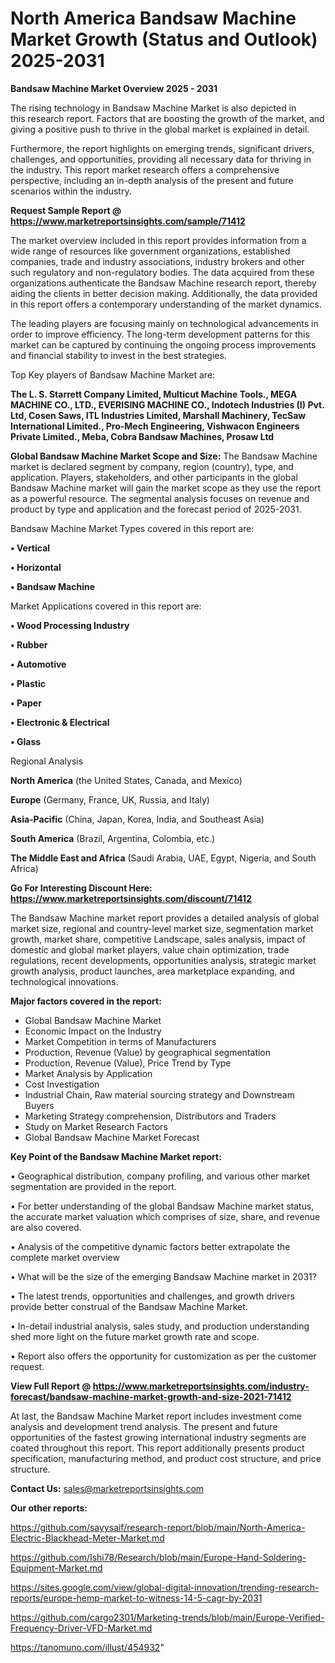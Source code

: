 # North America Bandsaw Machine Market Growth (Status and Outlook) 2025-2031

<Strong> Bandsaw Machine Market Overview 2025 - 2031</strong>

The rising technology in Bandsaw Machine Market is also depicted in this research report. Factors that are boosting the growth of the market, and giving a positive push to thrive in the global market is explained in detail.

Furthermore, the report highlights on emerging trends, significant drivers, challenges, and opportunities, providing all necessary data for thriving in the industry. This report market research offers a comprehensive perspective, including an in-depth analysis of the present and future scenarios within the industry.

<strong>Request Sample Report @ <a href=https://www.marketreportsinsights.com/sample/71412>https://www.marketreportsinsights.com/sample/71412</a></strong>

The market overview included in this report provides information from a wide range of resources like government organizations, established companies, trade and industry associations, industry brokers and other such regulatory and non-regulatory bodies. The data acquired from these organizations authenticate the Bandsaw Machine research report, thereby aiding the clients in better decision making. Additionally, the data provided in this report offers a contemporary understanding of the market dynamics.

The leading players are focusing mainly on technological advancements in order to improve efficiency. The long-term development patterns for this market can be captured by continuing the ongoing process improvements and financial stability to invest in the best strategies.

Top Key players of Bandsaw Machine Market are:

<strong>The L. S. Starrett Company Limited, Multicut Machine Tools., MEGA MACHINE CO., LTD., EVERISING MACHINE CO., Indotech Industries (I) Pvt. Ltd, Cosen Saws, ITL Industries Limited, Marshall Machinery, TecSaw International Limited., Pro-Mech Engineering, Vishwacon Engineers Private Limited., Meba, Cobra Bandsaw Machines, Prosaw Ltd</strong>

<strong><b>Global Bandsaw Machine Market Scope and Size:</b></strong>
The Bandsaw Machine market is declared segment by company, region (country), type, and application. Players, stakeholders, and other participants in the global Bandsaw Machine market will gain the market scope as they use the report as a powerful resource. The segmental analysis focuses on revenue and product by type and application and the forecast period of 2025-2031.

Bandsaw Machine Market Types covered in this report are:

<strong>• Vertical

• Horizontal

• Bandsaw Machine</strong>

Market Applications covered in this report are:

<strong>• Wood Processing Industry

• Rubber

• Automotive

• Plastic

• Paper

• Electronic & Electrical

• Glass</strong> 

Regional Analysis

<strong>North America</strong> (the United States, Canada, and Mexico)

<strong>Europe</strong> (Germany, France, UK, Russia, and Italy)

<strong>Asia-Pacific</strong> (China, Japan, Korea, India, and Southeast Asia)

<strong>South America</strong> (Brazil, Argentina, Colombia, etc.)

<strong>The Middle East and Africa</strong> (Saudi Arabia, UAE, Egypt, Nigeria, and South Africa)

<strong>Go For Interesting Discount Here: <a href=https://www.marketreportsinsights.com/discount/71412>https://www.marketreportsinsights.com/discount/71412</a></strong>

The Bandsaw Machine market report provides a detailed analysis of global market size, regional and country-level market size, segmentation market growth, market share, competitive Landscape, sales analysis, impact of domestic and global market players, value chain optimization, trade regulations, recent developments, opportunities analysis, strategic market growth analysis, product launches, area marketplace expanding, and technological innovations.

<strong><b>Major factors covered in the report:</b></strong>
<ul>
  <li>Global Bandsaw Machine Market </li>
  <li>Economic Impact on the Industry</li>
  <li>Market Competition in terms of Manufacturers</li>
  <li>Production, Revenue (Value) by geographical segmentation</li>
  <li>Production, Revenue (Value), Price Trend by Type</li>
  <li>Market Analysis by Application</li>
  <li>Cost Investigation</li>
  <li>Industrial Chain, Raw material sourcing strategy and Downstream Buyers</li>
  <li>Marketing Strategy comprehension, Distributors and Traders</li>
  <li>Study on Market Research Factors</li>
  <li>Global Bandsaw Machine Market Forecast</li>
</ul>

<strong><b>Key Point of the Bandsaw Machine Market report:</b></strong>

• Geographical distribution, company profiling, and various other market segmentation are provided in the report.

• For better understanding of the global Bandsaw Machine market status, the accurate market valuation which comprises of size, share, and revenue are also covered.

• Analysis of the competitive dynamic factors better extrapolate the complete market overview

• What will be the size of the emerging Bandsaw Machine market in 2031?

• The latest trends, opportunities and challenges, and growth drivers provide better construal of the Bandsaw Machine Market.

• In-detail industrial analysis, sales study, and production understanding shed more light on the future market growth rate and scope.

• Report also offers the opportunity for customization as per the customer request.

<strong><b>View Full Report @ <a href=https://www.marketreportsinsights.com/industry-forecast/bandsaw-machine-market-growth-and-size-2021-71412>https://www.marketreportsinsights.com/industry-forecast/bandsaw-machine-market-growth-and-size-2021-71412</a></b></strong>


At last, the Bandsaw Machine Market report includes investment come analysis and development trend analysis. The present and future opportunities of the fastest growing international industry segments are coated throughout this report. This report additionally presents product specification, manufacturing method, and product cost structure, and price structure.

<strong>Contact Us:</strong>
sales@marketreportsinsights.com

<strong>Our other reports:</strong>

<a href=https://github.com/sayysaif/research-report/blob/main/North-America-Electric-Blackhead-Meter-Market.md>https://github.com/sayysaif/research-report/blob/main/North-America-Electric-Blackhead-Meter-Market.md</a>

<a href=https://github.com/Ishi78/Research/blob/main/Europe-Hand-Soldering-Equipment-Market.md>https://github.com/Ishi78/Research/blob/main/Europe-Hand-Soldering-Equipment-Market.md</a>

<a href=https://sites.google.com/view/global-digital-innovation/trending-research-reports/europe-hemp-market-to-witness-14-5-cagr-by-2031>https://sites.google.com/view/global-digital-innovation/trending-research-reports/europe-hemp-market-to-witness-14-5-cagr-by-2031</a>

<a href=https://github.com/cargo2301/Marketing-trends/blob/main/Europe-Verified-Frequency-Driver-VFD-Market.md>https://github.com/cargo2301/Marketing-trends/blob/main/Europe-Verified-Frequency-Driver-VFD-Market.md</a>

<a href=https://tanomuno.com/illust/454932>https://tanomuno.com/illust/454932</a>"
